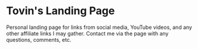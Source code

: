 # Tovin's Landing Page
Personal landing page for links from social media, YouTube videos, 
and any other affiliate links I may gather. Contact me via the
page with any questions, comments, etc. 
